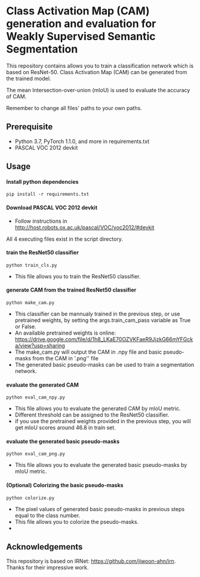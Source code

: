 # Class Activation Map (CAM) generation and evaluation for Weakly Supervised Semantic Segmentation
This repository contains allows you to train a classification network which is based on ResNet-50.
Class Activation Map (CAM) can be generated from the trained model.

The mean Intersection-over-union (mIoU) is used to evaluate the accuracy of CAM.

Remember to change all files' paths to your own paths.

## Prerequisite
* Python 3.7, PyTorch 1.1.0, and more in requirements.txt
* PASCAL VOC 2012 devkit

## Usage

#### Install python dependencies
```
pip install -r requirements.txt
```
#### Download PASCAL VOC 2012 devkit
* Follow instructions in http://host.robots.ox.ac.uk/pascal/VOC/voc2012/#devkit

All 4 executing files exist in the script directory.
#### train the ResNet50 classifier
```
python train_cls.py
```
* This file allows you to train the ResNet50 classifier.

#### generate CAM from the trained ResNet50 classifier  
```
python make_cam.py
```
* This classifier can be mannualy trained in the previous step, or use pretrained weights, by setting the args.train_cam_pass variable as True or False.
* An available pretrained weights is online: https://drive.google.com/file/d/1h8_LKaE70OZVKFaeR9JjzkG66mYFGcka/view?usp=sharing
* The make_cam.py will output the CAM in .npy file and basic pseudo-masks from the CAM in '.png'' file
* The generated basic pseudo-masks can be used to train a segmentation network.

#### evaluate the generated CAM 
```
python eval_cam_npy.py
```
* This file allows you to evaluate the generated CAM by mIoU metric.
* Different threshold can be assigned to the ResNet50 classifier.
* if you use the pretrained weights provided in the previous step, you will get mIoU scores around 46.8 in train set.

#### evaluate the generated basic pseudo-masks 
```
python eval_cam_png.py
```
* This file allows you to evaluate the generated basic pseudo-masks by mIoU metric.

#### (Optional) Colorizing the basic pseudo-masks
```
python colorize.py
```
* The pixel values of generated basic pseudo-masks in previous steps equal to the class number.
* This file allows you to colorize the pseudo-masks.
* 
## Acknowledgements

This repository is based on IRNet: https://github.com/jiwoon-ahn/irn. Thanks for their impressive work.
